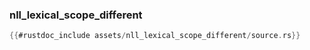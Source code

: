 ### nll_lexical_scope_different

```rust
{{#rustdoc_include assets/nll_lexical_scope_different/source.rs}}
```
<div class="flex-container vis_block" style="position:relative; margin-left:-75px; margin-right:-75px; display: none;">
	<object type="image/svg+xml" class="nll_lexical_scope_different code_panel" data="assets/nll_lexical_scope_different/vis_code.svg"></object>
	<object type="image/svg+xml" class="nll_lexical_scope_different tl_panel" data="assets/nll_lexical_scope_different/vis_timeline.svg" style="width: auto;" onmouseenter="helpers(nll_lexical_scope_different)"></object>
</div>